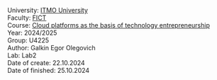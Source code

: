 University: [ITMO University](https://itmo.ru/ru/)  
Faculty: [FICT](https://fict.itmo.ru)  
Course: [Cloud platforms as the basis of technology entrepreneurship](https://itmo-ict-faculty.github.io/cloud-platforms-as-the-basis-of-technology-entrepreneurship/)  
Year: 2024/2025  
Group: U4225  
Author: Galkin Egor Olegovich  
Lab: Lab2  
Date of create: 22.10.2024  
Date of finished:  25.10.2024  


